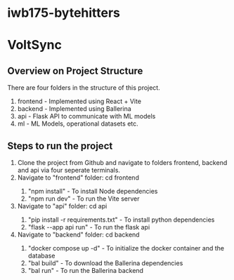 # iwb175-bytehitters

# VoltSync

<h2>Overview on Project Structure</h2>

<p>There are four folders in the structure of this project.</p>
<ol>
  <li>frontend - Implemented using React + Vite</li>
  <li>backend - Implemented using Ballerina</li>
  <li>api - Flask API to communicate with ML models</li>
  <li>ml - ML Models, operational datasets etc.</li>
</ol>

<h2>Steps to run the project</h2>
<ol>
  <li>Clone the project from Github and navigate to folders frontend, backend and api via four seperate terminals.</li>
  <li>Navigate to "frontend" folder: cd frontend</li>
    <ol>
      <li>"npm install" - To install Node dependencies</li>
      <li>"npm run dev" - To run the Vite server</li>
    </ol>
  <li>Navigate to "api" folder: cd api</li>
    <ol>
      <li>"pip install -r requirements.txt" - To install python dependencies</li>
      <li>"flask --app api run" - To run the flask api</li>
    </ol>
  <li>Navigate to "backend" folder: cd backend</li>
    <ol>
      <li>"docker compose up -d" - To initialize the docker container and the database</li>
      <li>"bal build" - To download the Ballerina dependencies</li>
      <li>"bal run" - To run the Ballerina backend</li>
    </ol>
</ol>
